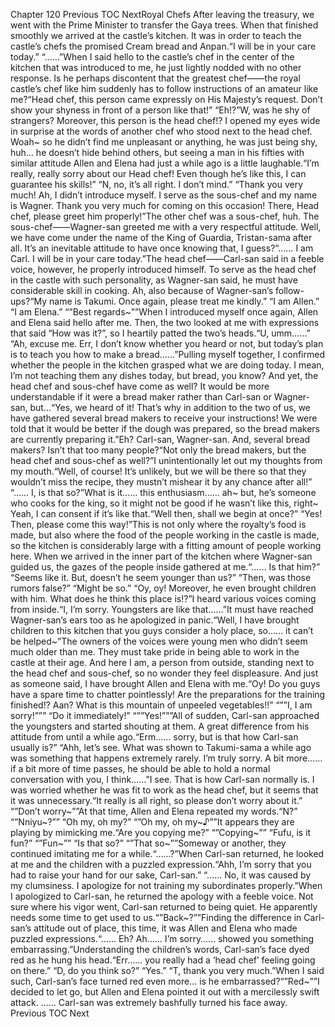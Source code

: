 Chapter 120 Previous TOC NextRoyal Chefs After leaving the treasury, we went with the Prime Minister to transfer the Gaya trees. When that finished smoothly we arrived at the castle’s kitchen. It was in order to teach the castle’s chefs the promised Cream bread and Anpan.“I will be in your care today.” “……”When I said hello to the castle’s chef in the center of the kitchen that was introduced to me, he just lightly nodded with no other response. Is he perhaps discontent that the greatest chef――the royal castle’s chef like him suddenly has to follow instructions of an amateur like me?“Head chef, this person came expressly on His Majesty’s request. Don’t show your shyness in front of a person like that!” “Eh!?”W, was he shy of strangers? Moreover, this person is the head chef!? I opened my eyes wide in surprise at the words of another chef who stood next to the head chef. Woah~ so he didn’t find me unpleasant or anything, he was just being shy, huh… he doesn’t hide behind others, but seeing a man in his fifties with similar attitude Allen and Elena had just a while ago is a little laughable.“I’m really, really sorry about our Head chef! Even though he’s like this, I can guarantee his skills!” “N, no, it’s all right. I don’t mind.” “Thank you very much! Ah, I didn’t introduce myself. I serve as the sous-chef and my name is Wagner. Thank you very much for coming on this occasion! There, Head chef, please greet him properly!”The other chef was a sous-chef, huh. The sous-chef――Wagner-san greeted me with a very respectful attitude. Well, we have come under the name of the King of Guardia, Tristan-sama after all. It’s an inevitable attitude to have once knowing that, I guess?“…… I am Carl. I will be in your care today.”The head chef――Carl-san said in a feeble voice, however, he properly introduced himself. To serve as the head chef in the castle with such personality, as Wagner-san said, he must have considerable skill in cooking. Ah, also because of Wagner-san’s follow-ups?“My name is Takumi. Once again, please treat me kindly.” “I am Allen.” “I am Elena.” “”Best regards~””When I introduced myself once again, Allen and Elena said hello after me. Then, the two looked at me with expressions that said “How was it?”, so I heartily patted the two’s heads.“U, umm……” “Ah, excuse me. Err, I don’t know whether you heard or not, but today’s plan is to teach you how to make a bread……”Pulling myself together, I confirmed whether the people in the kitchen grasped what we are doing today. I mean, I’m not teaching them any dishes today, but bread, you know? And yet, the head chef and sous-chef have come as well? It would be more understandable if it were a bread maker rather than Carl-san or Wagner-san, but…“Yes, we heard of it! That’s why in addition to the two of us, we have gathered several bread makers to receive your instructions! We were told that it would be better if the dough was prepared, so the bread makers are currently preparing it.”Eh? Carl-san, Wagner-san. And, several bread makers? Isn’t that too many people?“Not only the bread makers, but the head chef and sous-chef as well?”I unintentionally let out my thoughts from my mouth.“Well, of course! It’s unlikely, but we will be there so that they wouldn’t miss the recipe, they mustn’t mishear it by any chance after all!” “…… I, is that so?”What is it…… this enthusiasm…… ah~ but, he’s someone who cooks for the king, so it might not be good if he wasn’t like this, right~ Yeah, I can consent if it’s like that.“Well then, shall we begin at once?” “Yes! Then, please come this way!”This is not only where the royalty’s food is made, but also where the food of the people working in the castle is made, so the kitchen is considerably large with a fitting amount of people working here. When we arrived in the inner part of the kitchen where Wagner-san guided us, the gazes of the people inside gathered at me.“…… Is that him?” “Seems like it. But, doesn’t he seem younger than us?” “Then, was those rumors false?” “Might be so.” “Oy, oy! Moreover, he even brought children with him. What does he think this place is!?”I heard various voices coming from inside.“I, I’m sorry. Youngsters are like that……”It must have reached Wagner-san’s ears too as he apologized in panic.“Well, I have brought children to this kitchen that you guys consider a holy place, so…… it can’t be helped~”The owners of the voices were young men who didn’t seem much older than me. They must take pride in being able to work in the castle at their age. And here I am, a person from outside, standing next to the head chef and sous-chef, so no wonder they feel displeasure. And just as someone said, I have brought Allen and Elena with me.“Oy! Do you guys have a spare time to chatter pointlessly! Are the preparations for the training finished!? Aan? What is this mountain of unpeeled vegetables!!” “””I, I am sorry!””” “Do it immediately!” “””Yes!”””All of sudden, Carl-san approached the youngsters and started shouting at them. A great difference from his attitude from until a while ago.“Erm…… sorry, but is that how Carl-san usually is?” “Ahh, let’s see. What was shown to Takumi-sama a while ago was something that happens extremely rarely. I’m truly sorry. A bit more…… if a bit more of time passes, he should be able to hold a normal conversation with you, I think……”I see. That is how Carl-san normally is. I was worried whether he was fit to work as the head chef, but it seems that it was unnecessary.“It really is all right, so please don’t worry about it.” “”Don’t worry~””At that time, Allen and Elena repeated my words.“N?” “”Nniyu~?”” “Oh my, oh my?” “”Oh my, oh my~♪””It appears they are playing by mimicking me.“Are you copying me?” “”Copying~”” “Fufu, is it fun?” “”Fun~”” “Is that so?” “”That so~””Someway or another, they continued imitating me for a while.“……?”When Carl-san returned, he looked at me and the children with a puzzled expression.“Ahh, I’m sorry that you had to raise your hand for our sake, Carl-san.” “…… No, it was caused by my clumsiness. I apologize for not training my subordinates properly.”When I apologized to Carl-san, he returned the apology with a feeble voice. Not sure where his vigor went, Carl-san returned to being quiet. He apparently needs some time to get used to us.“”Back~?””Finding the difference in Carl-san’s attitude out of place, this time, it was Allen and Elena who made puzzled expressions.“…… Eh? Ah…… I’m sorry…… showed you something embarrassing.”Understanding the children’s words, Carl-san’s face dyed red as he hung his head.“Err…… you really had a ‘head chef’ feeling going on there.” “D, do you think so?” “Yes.” “T, thank you very much.”When I said such, Carl-san’s face turned red even more… is he embarrassed?“”Red~””I decided to let go, but Allen and Elena pointed it out with a mercilessly swift attack. …… Carl-san was extremely bashfully turned his face away. Previous TOC Next